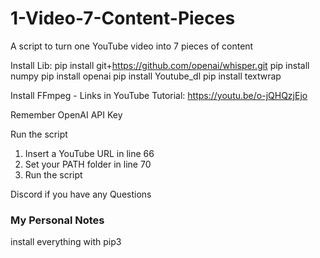 # 1-Video-7-Content-Pieces
A script to turn one YouTube video into 7 pieces of content

Install Lib:
pip install git+https://github.com/openai/whisper.git 
pip install numpy
pip install openai
pip install Youtube_dl
pip install textwrap

Install FFmpeg - Links in YouTube Tutorial:
https://youtu.be/o-jQHQzjEjo

Remember OpenAI API Key


Run the script
1. Insert a YouTube URL in line 66
2. Set your PATH folder in line 70
3. Run the script

Discord if you have any Questions

### My Personal Notes
install everything with pip3